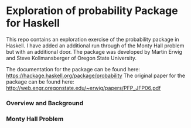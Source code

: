 # Exploration of probability Package for Haskell

This repo contains an exploration exercise of the probability package in Haskell. I have added an additional run through of the Monty Hall problem but with an additional door. The package was developed by Martin Erwig and Steve Kollmansberger of Oregon State University. 

The documentation for the package can be found here: https://hackage.haskell.org/package/probability
The original paper for the package can be found here: http://web.engr.oregonstate.edu/~erwig/papers/PFP_JFP06.pdf

### Overview and Background


### Monty Hall Problem

